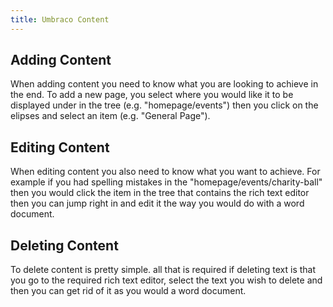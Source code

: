 ```yaml
---
title: Umbraco Content
---
```


## Adding Content

When adding content you need to know what you are looking to achieve in the end.
To add a new page, you select where you would like it to be displayed under in the tree (e.g. "homepage/events")
then you click on the elipses and select an item (e.g. "General Page").

## Editing Content

When editing content you also need to know what you want to achieve.
For example if you had spelling mistakes in the "homepage/events/charity-ball" then you would click the item in the tree
that contains the rich text editor then you can jump right in and edit it the way you would do with a word document.

## Deleting Content 

To delete content is pretty simple.
all that is required if deleting text is that you go to the required rich text editor, select the text you wish to delete and
then you can get rid of it as you would a word document.